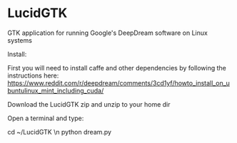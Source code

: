 # LucidGTK
GTK application for running Google's DeepDream software on Linux systems

Install:

First you will need to install caffe and other dependencies by following the instructions here:  https://www.reddit.com/r/deepdream/comments/3cd1yf/howto_install_on_ubuntulinux_mint_including_cuda/ 

Download the LucidGTK zip and unzip to your home dir

Open a terminal and type:

cd ~/LucidGTK \n
python dream.py

